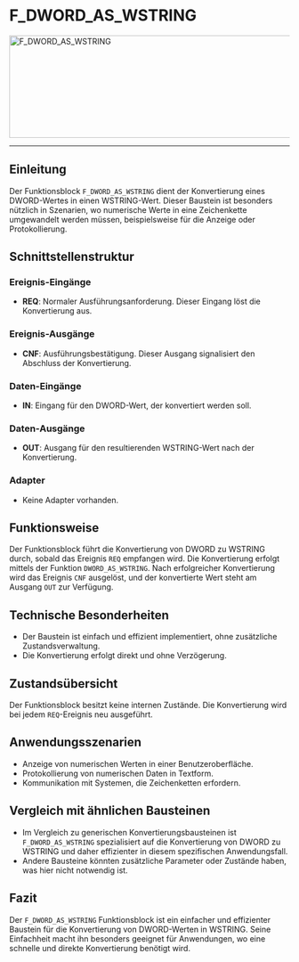 # F_DWORD_AS_WSTRING

<img width="1281" height="184" alt="F_DWORD_AS_WSTRING" src="https://github.com/user-attachments/assets/58fe6e4a-3746-43a9-91ef-9a284241e67a" />

* * * * * * * * * *
## Einleitung
Der Funktionsblock `F_DWORD_AS_WSTRING` dient der Konvertierung eines DWORD-Wertes in einen WSTRING-Wert. Dieser Baustein ist besonders nützlich in Szenarien, wo numerische Werte in eine Zeichenkette umgewandelt werden müssen, beispielsweise für die Anzeige oder Protokollierung.

## Schnittstellenstruktur

### **Ereignis-Eingänge**
- **REQ**: Normaler Ausführungsanforderung. Dieser Eingang löst die Konvertierung aus.

### **Ereignis-Ausgänge**
- **CNF**: Ausführungsbestätigung. Dieser Ausgang signalisiert den Abschluss der Konvertierung.

### **Daten-Eingänge**
- **IN**: Eingang für den DWORD-Wert, der konvertiert werden soll.

### **Daten-Ausgänge**
- **OUT**: Ausgang für den resultierenden WSTRING-Wert nach der Konvertierung.

### **Adapter**
- Keine Adapter vorhanden.

## Funktionsweise
Der Funktionsblock führt die Konvertierung von DWORD zu WSTRING durch, sobald das Ereignis `REQ` empfangen wird. Die Konvertierung erfolgt mittels der Funktion `DWORD_AS_WSTRING`. Nach erfolgreicher Konvertierung wird das Ereignis `CNF` ausgelöst, und der konvertierte Wert steht am Ausgang `OUT` zur Verfügung.

## Technische Besonderheiten
- Der Baustein ist einfach und effizient implementiert, ohne zusätzliche Zustandsverwaltung.
- Die Konvertierung erfolgt direkt und ohne Verzögerung.

## Zustandsübersicht
Der Funktionsblock besitzt keine internen Zustände. Die Konvertierung wird bei jedem `REQ`-Ereignis neu ausgeführt.

## Anwendungsszenarien
- Anzeige von numerischen Werten in einer Benutzeroberfläche.
- Protokollierung von numerischen Daten in Textform.
- Kommunikation mit Systemen, die Zeichenketten erfordern.

## Vergleich mit ähnlichen Bausteinen
- Im Vergleich zu generischen Konvertierungsbausteinen ist `F_DWORD_AS_WSTRING` spezialisiert auf die Konvertierung von DWORD zu WSTRING und daher effizienter in diesem spezifischen Anwendungsfall.
- Andere Bausteine könnten zusätzliche Parameter oder Zustände haben, was hier nicht notwendig ist.

## Fazit
Der `F_DWORD_AS_WSTRING` Funktionsblock ist ein einfacher und effizienter Baustein für die Konvertierung von DWORD-Werten in WSTRING. Seine Einfachheit macht ihn besonders geeignet für Anwendungen, wo eine schnelle und direkte Konvertierung benötigt wird.
